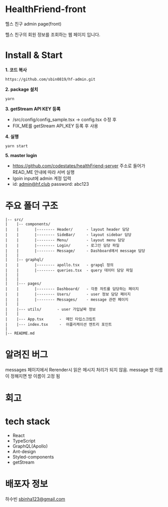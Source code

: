 # HealthFriend-front

헬스 친구 admin page(front)

헬스 친구의 회원 정보를 조회하는 웹 페이지 입니다.

# Install & Start

**1. 코드 복사**

```
https://github.com/sbin0819/hf-admin.git
```

**2. package 설치**

```
yarn
```

**3. getStream API KEY 등록**

- /src/config/config_sample.tsx -> config.tsx 수정 후
- FIX_ME를 getStream API_KEY 등록 후 사용

**4. 실행**

```
yarn start
```

**5. master login**

- https://github.com/codestates/healthFriend-server 주소로 들어가 READ_ME 안내에 따라 서버 실행
- lgoin input에 admin 계정 입력
- id: admin@hf.club password: abc123

# 주요 폴더 구조

```
|-- src/
|    |-- components/
|    |       |-------- Header/      - layout header 담당
|    |       |-------- SideBar/     - layout sidebar 담당
|    |       |-------- Menu/        - layout menu 담당
|    |       |-------- Login/       - 로그인 담당 파일
|    |       |-------- Message/     - Dashboard에서 message 담당
|    |
|    |-- graphql/
|    |       |-------- apollo.tsx   - grapql 정의
|    |       |-------- queries.tsx  - query 데이터 담당 파일
|    |
|    |
|    |--- pages/
|    |       |-------- Dashboard/   - 각종 차트를 담당하는 페이지
|    |       |-------- Users/       - user 정보 담당 페이지
|    |       |-------- Messages/    - message 관련 페이지
|    |
|    |--- utils/       - user 가입날짜 정보
|    |
|    |--- App.tsx       -  메인 타입스크립트
|    |--- index.tsx     -  어플리케이션 엔트리 포인트
|
|-- README.md
```

# 알려진 버그

messages 페이지에서 Rerender시 읽은 메시지 처리가 되지 않음.
message 방 이름이 정해지면 방 이름이 고정 됨

# 회고

# tech stack

- React
- TypeScript
- GraphQL(Apollo)
- Ant-design
- Styled-components
- getStream

# 배포자 정보

하수빈
sbinha123@gmail.com
